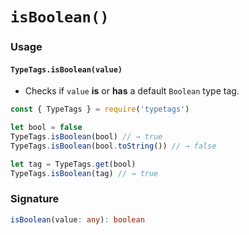 # `isBoolean()`

### Usage

#### `TypeTags.isBoolean(value)`

- Checks if `value` **is** or **has** a default `Boolean` type tag.

```js
const { TypeTags } = require('typetags')

let bool = false
TypeTags.isBoolean(bool) // → true
TypeTags.isBoolean(bool.toString()) // → false

let tag = TypeTags.get(bool)
TypeTags.isBoolean(tag) // → true
```

### Signature

```ts
isBoolean(value: any): boolean
```
